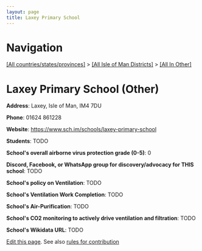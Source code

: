 ```yaml
---
layout: page
title: Laxey Primary School
---
```

# Navigation

[[All countries/states/provinces]](../../..) > [[All Isle of Man Districts]](../..) > [[All In Other]](..)

# Laxey Primary School (Other)

**Address**: Laxey, Isle of Man, IM4 7DU

**Phone**: 01624 861228

**Website**: <https://www.sch.im/schools/laxey-primary-school>

**Students**: TODO

**School's overall airborne virus protection grade (0-5)**: 0

**Discord, Facebook, or WhatsApp group for discovery/advocacy for THIS school**: TODO

**School's policy on Ventilation**: TODO

**School's Ventilation Work Completion**: TODO

**School's Air-Purification**: TODO

**School's CO2 monitoring to actively drive ventilation and filtration**: TODO

**School's Wikidata URL**: TODO


[Edit this page](https://github.com/ventilate-schools/IoM/edit/main/./Other/Laxey_Primary_School.md). See also [rules for contribution](../../../contribution-rules/)